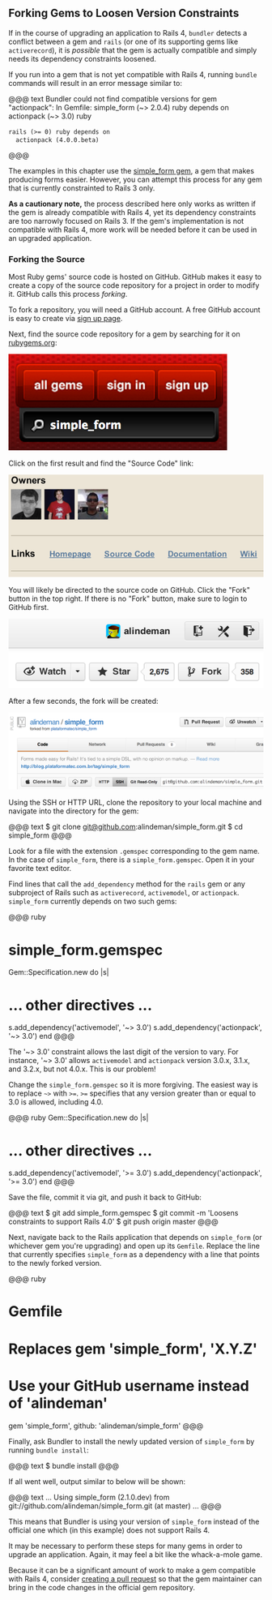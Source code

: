 ## <a id="forking-and-loosening-constraints"></a>Forking Gems to Loosen Version Constraints

If in the course of upgrading an application to Rails 4, `bundler` detects a
conflict between a gem and `rails` (or one of its supporting gems like
`activerecord`), it is *possible* that the gem is actually compatible and
simply needs its dependency constraints loosened.

If you run into a gem that is not yet compatible with Rails 4, running `bundle`
commands will result in an error message similar to:

@@@ text
Bundler could not find compatible versions for gem "actionpack":
  In Gemfile:
    simple_form (~> 2.0.4) ruby depends on
      actionpack (~> 3.0) ruby

    rails (>= 0) ruby depends on
      actionpack (4.0.0.beta)
@@@

The examples in this chapter use the [simple_form
gem](https://github.com/plataformatec/simple_form), a gem that makes producing
forms easier. However, you can attempt this process for any gem that is
currently constrainted to Rails 3 only.

**As a cautionary note,** the process described here only works as written if
the gem is already compatible with Rails 4, yet its dependency constraints are
too narrowly focused on Rails 3. If the gem's implementation is not compatible
with Rails 4, more work will be needed before it can be used in an upgraded
application.

### Forking the Source

Most Ruby gems' source code is hosted on GitHub. GitHub makes it easy to create
a copy of the source code repository for a project in order to modify it.
GitHub calls this process *forking*.

To fork a repository, you will need a GitHub account. A free GitHub account is
easy to create via [sign up page](https://github.com/signup/free).

Next, find the source code repository for a gem by searching for it on
[rubygems.org](http://rubygems.org):

![searching for simple_form on rubygems.org](../images/searching_for_simple_form.png)

Click on the first result and find the "Source Code" link:

![simple_form source code link](../images/simple_form_source_code.png)

You will likely be directed to the source code on GitHub. Click the "Fork"
button in the top right. If there is no "Fork" button, make sure to login
to GitHub first.

![fork simple_form](../images/fork_simple_form.png)

After a few seconds, the fork will be created:

![simple_form fork successfully created](../images/simple_form_fork_created.png)

Using the SSH or HTTP URL, clone the repository to your local machine and
navigate into the directory for the gem:

@@@ text
$ git clone git@github.com:alindeman/simple_form.git
$ cd simple_form
@@@

Look for a file with the extension `.gemspec` corresponding to the gem name.
In the case of `simple_form`, there is a `simple_form.gemspec`. Open it in
your favorite text editor.

Find lines that call the `add_dependency` method for the `rails` gem or any
subproject of Rails such as `activerecord`, `activemodel`, or `actionpack`.
`simple_form` currently depends on two such gems:

@@@ ruby
# simple_form.gemspec
Gem::Specification.new do |s|
  # ... other directives ...

  s.add_dependency('activemodel', '~> 3.0')
  s.add_dependency('actionpack', '~> 3.0')
end
@@@

The '~> 3.0' constraint allows the last digit of the version to vary. For
instance, '~> 3.0' allows `activemodel` and `actionpack` version 3.0.x, 3.1.x,
and 3.2.x, but not 4.0.x. This is our problem!

Change the `simple_form.gemspec` so it is more forgiving. The easiest way is
to replace `~>` with `>=`. `>=` specifies that any version greater than or
equal to 3.0 is allowed, including 4.0.

@@@ ruby
Gem::Specification.new do |s|
  # ... other directives ...

  s.add_dependency('activemodel', '>= 3.0')
  s.add_dependency('actionpack', '>= 3.0')
end
@@@

Save the file, commit it via git, and push it back to GitHub:

@@@ text
$ git add simple_form.gemspec
$ git commit -m 'Loosens constraints to support Rails 4.0'
$ git push origin master
@@@

Next, navigate back to the Rails application that depends on `simple_form` (or
whichever gem you're upgrading) and open up its `Gemfile`. Replace the line
that currently specifies `simple_form` as a dependency with a line that
points to the newly forked version.

@@@ ruby
# Gemfile

# Replaces gem 'simple_form', 'X.Y.Z'
# Use your GitHub username instead of 'alindeman'
gem 'simple_form', github: 'alindeman/simple_form'
@@@

Finally, ask Bundler to install the newly updated version of `simple_form` by
running `bundle install`:

@@@ text
$ bundle install
@@@

If all went well, output similar to below will be shown:

@@@ text
...
Using simple_form (2.1.0.dev) from git://github.com/alindeman/simple_form.git (at master)
...
@@@

This means that Bundler is using your version of `simple_form` instead of the
official one which (in this example) does not support Rails 4.

It may be necessary to perform these steps for many gems in order to upgrade an
application. Again, it may feel a bit like the whack-a-mole game.

Because it can be a significant amount of work to make a gem compatible with
Rails 4, consider [creating a pull
request](https://help.github.com/articles/creating-a-pull-request) so that the
gem maintainer can bring in the code changes in the official gem repository.
